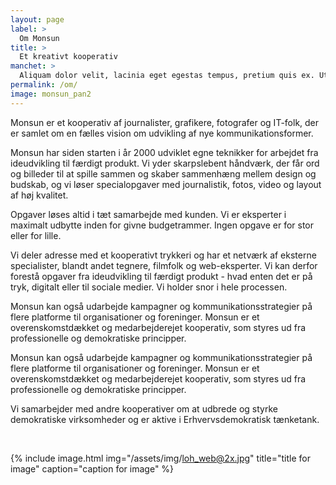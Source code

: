 ```yaml
---
layout: page
label: >
  Om Monsun
title: >
  Et kreativt kooperativ
manchet: >
  Aliquam dolor velit, lacinia eget egestas tempus, pretium quis ex. Ut tempor sem quis ex imperdiet molestie. Sed sed sapien sapien. Proin ornare, turpis non pellentesque molestie.
permalink: /om/
image: monsun_pan2
---
```

Monsun er et kooperativ af journalister, grafikere, fotografer og IT-folk, der er samlet om en fælles vision om udvikling af nye kommunikationsformer.

Monsun har siden starten i år 2000 udviklet egne teknikker for arbejdet fra ideudvikling til færdigt produkt. Vi yder skarpslebent håndværk, der får ord og billeder til at spille sammen og skaber sammenhæng mellem design og budskab, og vi løser specialopgaver med journalistik, fotos, video og layout af høj kvalitet.

Opgaver løses altid i tæt samarbejde med kunden. Vi er eksperter i maximalt udbytte inden for givne budgetrammer. Ingen opgave er for stor eller for lille.

Vi deler adresse med et kooperativt trykkeri og har et netværk af eksterne specialister, blandt andet tegnere, filmfolk og web-eksperter. Vi kan derfor forestå opgaver fra ideudvikling til færdigt produkt - hvad enten det er på tryk, digitalt eller til sociale medier. Vi holder snor i hele processen.

Monsun kan også udarbejde kampagner og kommunikationsstrategier på flere platforme til organisationer og foreninger.
Monsun er et overenskomstdækket og medarbejderejet kooperativ, som styres ud fra professionelle og demokratiske principper.

Monsun kan også udarbejde kampagner og kommunikationsstrategier på flere platforme til organisationer og foreninger.
Monsun er et overenskomstdækket og medarbejderejet kooperativ, som styres ud fra professionelle og demokratiske principper.

Vi samarbejder med andre kooperativer om at udbrede og styrke demokratiske virksomheder og er aktive i Erhvervsdemokratisk tænketank.

<br>

{% include image.html
  img="/assets/img/loh_web@2x.jpg"
  title="title for image"
  caption="caption for image"
%}





<div class="row">
  <div class="col-md-6">
    <p></p>
  </div>
  <div class="col-md-6">
  <p></p>
  </div>
</div>
